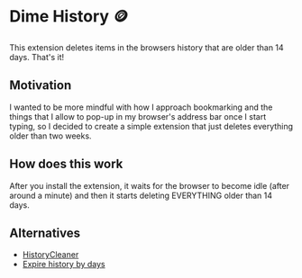 # Dime History 🪙

This extension deletes items in the browsers history that are older than 14
days. That's it!


## Motivation

I wanted to be more mindful with how I approach bookmarking and the things
that I allow to pop-up in my browser's address bar once I start typing, so 
I decided to create a simple extension that just deletes everything older
than two weeks.


## How does this work

After you install the extension, it waits for the browser to become idle
(after around a minute) and then it starts deleting EVERYTHING older than
14 days.


## Alternatives

* [HistoryCleaner](https://addons.mozilla.org/en-US/firefox/addon/history-cleaner/)
* [Expire history by days](https://addons.mozilla.org/en-US/firefox/addon/expire-history-by-days/)
